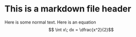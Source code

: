 # This is a markdown file header

Here is some normal text.
Here is an equation
$$ \int x\; dx = \dfrac{x^2}{2}$$
